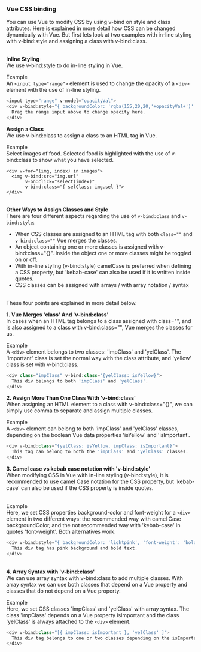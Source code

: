 ### Vue CSS binding 


You can use Vue to modify CSS by using v-bind on style and class attributes. Here is explained in more detail how CSS can be changed dynamically with Vue. But first lets look at two examples with in-line styling with v-bind:style and assigning a class with v-bind:class.

&nbsp;</br>
**Inline Styling**</br>
We use v-bind:style to do in-line styling in Vue.

Example</br>
An `<input type="range">` element is used to change the opacity of a `<div>` element with the use of in-line styling.

``` js
<input type="range" v-model="opacityVal">
<div v-bind:style="{ backgroundColor: 'rgba(155,20,20,'+opacityVal+')' }">
  Drag the range input above to change opacity here.
</div>
```

**Assign a Class**</br>
We use v-bind:class to assign a class to an HTML tag in Vue.

Example</br>
Select images of food. Selected food is highlighted with the use of v-bind:class to show what you have selected.

```
<div v-for="(img, index) in images">
  <img v-bind:src="img.url"
       v-on:click="select(index)"
       v-bind:class="{ selClass: img.sel }">
</div>
```
&nbsp;</br>
**Other Ways to Assign Classes and Style**<br>
There are four different aspects regarding the use of `v-bind:class` and `v-bind:style`:

- When CSS classes are assigned to an HTML tag with both `class=""` and `v-bind:class=""` Vue merges the classes.
- An object containing one or more classes is assigned with v-bind:class="{}". Inside the object one or more classes might be toggled on or off.
- With in-line styling (v-bind:style) camelCase is preferred when defining a CSS property, but 'kebab-case' can also be used if it is written inside quotes.
- CSS classes can be assigned with arrays / with array notation / syntax

&nbsp;</br>
These four points are explained in more detail below.

**1. Vue Merges 'class' And 'v-bind:class'**<br>
In cases when an HTML tag belongs to a class assigned with class="", and is also assigned to a class with v-bind:class="", Vue merges the classes for us.

Example</br>
A `<div>` element belongs to two classes: 'impClass' and 'yelClass'. The 'important' class is set the normal way with the class attribute, and 'yellow' class is set with v-bind:class.

``` js
<div class="impClass" v-bind:class="{yelClass: isYellow}">
  This div belongs to both 'impClass' and 'yelClass'.
</div>
```

**2. Assign More Than One Class With 'v-bind:class'**<br>
When assigning an HTML element to a class with v-bind:class="{}", we can simply use comma to separate and assign multiple classes.

Example</br>
A `<div>` element can belong to both 'impClass' and 'yelClass' classes, depending on the boolean Vue data properties 'isYellow' and 'isImportant'.

``` js
<div v-bind:class="{yelClass: isYellow, impClass: isImportant}">
  This tag can belong to both the 'impClass' and 'yelClass' classes.
</div>
```

**3. Camel case vs kebab case notation with 'v-bind:style'**<br>
When modifying CSS in Vue with in-line styling (v-bind:style), it is recommended to use camel Case notation for the CSS property, but 'kebab-case' can also be used if the CSS property is inside quotes.

&nbsp;<br>
Example</br>
Here, we set CSS properties background-color and font-weight for a `<div>` element in two different ways: the recommended way with camel Case backgroundColor, and the not recommended way with 'kebab-case' in quotes 'font-weight'. Both alternatives work.

``` js
<div v-bind:style="{ backgroundColor: 'lightpink', 'font-weight': 'bolder' }">
  This div tag has pink background and bold text.
</div>
```

&nbsp;<br>
**4. Array Syntax with 'v-bind:class'**<br>
We can use array syntax with v-bind:class to add multiple classes. With array syntax we can use both classes that depend on a Vue property and classes that do not depend on a Vue property.

Example<br>
Here, we set CSS classes 'impClass' and 'yelClass' with array syntax. The class 'impClass' depends on a Vue property isImportant and the class 'yelClass' is always attached to the `<div>` element.

``` js
<div v-bind:class="[{ impClass: isImportant }, 'yelClass' ]">
  This div tag belongs to one or two classes depending on the isImportant property.
</div>
```

